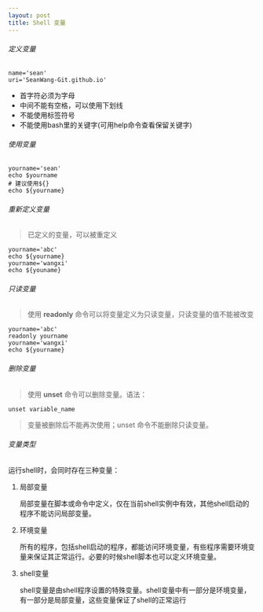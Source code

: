 ```yaml
---
layout: post
title: Shell 变量
---
```


###### 定义变量
	name='sean'
	uri='SeanWang-Git.github.io'
+ 首字符必须为字母
+ 中间不能有空格，可以使用下划线
+ 不能使用标签符号
+ 不能使用bash里的关键字(可用help命令查看保留关键字)

###### 使用变量
	yourname='sean'
	echo $yourname
	# 建议使用${}
	echo ${yourname}

###### 重新定义变量
> 已定义的变量，可以被重定义
	
	yourname='abc'
	echo ${yourname}
	yourname='wangxi'
	echo ${youname}

###### 只读变量
> 使用 **readonly** 命令可以将变量定义为只读变量，只读变量的值不能被改变

	yourname='abc'
	readonly yourname
	yourname='wangxi'
	echo ${yourname}

###### 删除变量
> 使用 **unset** 命令可以删除变量。语法：

	unset variable_name

> 变量被删除后不能再次使用；unset 命令不能删除只读变量。

###### 变量类型

运行shell时，会同时存在三种变量：

1. 局部变量
	
	局部变量在脚本或命令中定义，仅在当前shell实例中有效，其他shell启动的程序不能访问局部变量。

2. 环境变量

	所有的程序，包括shell启动的程序，都能访问环境变量，有些程序需要环境变量来保证其正常运行。必要的时候shell脚本也可以定义环境变量。

3. shell变量

	shell变量是由shell程序设置的特殊变量。shell变量中有一部分是环境变量，有一部分是局部变量，这些变量保证了shell的正常运行

